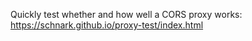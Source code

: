 Quickly test whether and how well a CORS proxy works: https://schnark.github.io/proxy-test/index.html